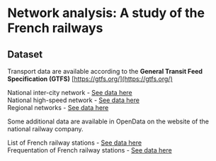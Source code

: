 # Network analysis: A study of the French railways

## Dataset  

Transport data are available according to the **General Transit Feed Specification (GTFS)**  [https://gtfs.org/](https://gtfs.org/)

National inter-city network - [See data here](https://transport.data.gouv.fr/datasets/horaires-des-lignes-intercites-sncf)  
National high-speed network - [See data here](https://transport.data.gouv.fr/datasets/horaires-des-tgv)  
Regional networks - [See data here](https://transport.data.gouv.fr/datasets/horaires-des-lignes-ter-sncf)

Some additional data are available in OpenData on the website of the national railway company.

List of French railway stations - [See data here](https://data.sncf.com/explore/dataset/liste-des-gares)  
Frequentation of French railway stations - [See data here](https://data.sncf.com/explore/dataset/frequentation-gares)  
